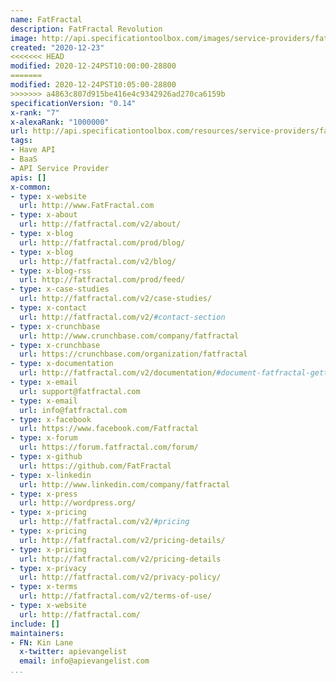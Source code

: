 ```yaml
---
name: FatFractal
description: FatFractal Revolution
image: http://api.specificationtoolbox.com/images/service-providers/fatfractal.jpg
created: "2020-12-23"
<<<<<<< HEAD
modified: 2020-12-24PST10:00:00-28800
=======
modified: 2020-12-24PST10:05:00-28800
>>>>>>> a4863c807d915be416e4c9342926ad270ca6159b
specificationVersion: "0.14"
x-rank: "7"
x-alexaRank: "1000000"
url: http://api.specificationtoolbox.com/resources/service-providers/fatfractal/
tags:
- Have API
- BaaS
- API Service Provider
apis: []
x-common:
- type: x-website
  url: http://www.FatFractal.com
- type: x-about
  url: http://fatfractal.com/v2/about/
- type: x-blog
  url: http://fatfractal.com/prod/blog/
- type: x-blog
  url: http://fatfractal.com/v2/blog/
- type: x-blog-rss
  url: http://fatfractal.com/prod/feed/
- type: x-case-studies
  url: http://fatfractal.com/v2/case-studies/
- type: x-contact
  url: http://fatfractal.com/v2/#contact-section
- type: x-crunchbase
  url: http://www.crunchbase.com/company/fatfractal
- type: x-crunchbase
  url: https://crunchbase.com/organization/fatfractal
- type: x-documentation
  url: http://fatfractal.com/v2/documentation/#document-fatfractal-getting-started
- type: x-email
  url: support@fatfractal.com
- type: x-email
  url: info@fatfractal.com
- type: x-facebook
  url: https://www.facebook.com/Fatfractal
- type: x-forum
  url: https://forum.fatfractal.com/forum/
- type: x-github
  url: https://github.com/FatFractal
- type: x-linkedin
  url: http://www.linkedin.com/company/fatfractal
- type: x-press
  url: http://wordpress.org/
- type: x-pricing
  url: http://fatfractal.com/v2/#pricing
- type: x-pricing
  url: http://fatfractal.com/v2/pricing-details/
- type: x-pricing
  url: http://fatfractal.com/v2/pricing-details
- type: x-privacy
  url: http://fatfractal.com/v2/privacy-policy/
- type: x-terms
  url: http://fatfractal.com/v2/terms-of-use/
- type: x-website
  url: http://fatfractal.com/
include: []
maintainers:
- FN: Kin Lane
  x-twitter: apievangelist
  email: info@apievangelist.com
...
```

